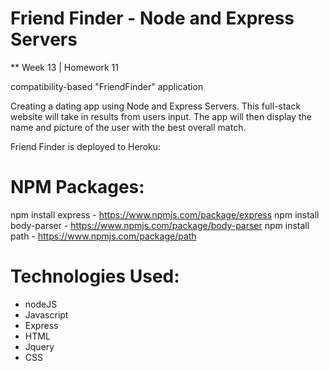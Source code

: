 # Friend Finder - Node and Express Servers
** Week 13 | Homework 11

compatibility-based "FriendFinder" application


Creating a dating app using Node and Express Servers. This full-stack website will take in results from users input. The app will then display the name and picture of the user with the best overall match.

Friend Finder is deployed to Heroku: 

# NPM Packages:

npm install express - https://www.npmjs.com/package/express
npm install body-parser - https://www.npmjs.com/package/body-parser
npm install path - https://www.npmjs.com/package/path

# Technologies Used:
- nodeJS
- Javascript
- Express
- HTML
- Jquery
- CSS

